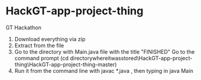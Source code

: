 # HackGT-app-project-thing
GT Hackathon

1. Download everything via zip
2. Extract from the file
3. Go to the directory with Main.java file with the title "FINISHED" 
  Go to the command prompt
  (cd directorywhereitwasstored\HackGT-app-project-thing\HackGT-app-project-thing-master\)
4. Run it from the command line with javac *.java , then typing in java Main
